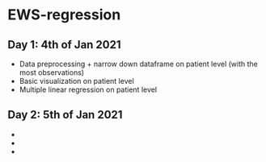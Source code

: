 # EWS-regression

## Day 1: 4th of Jan 2021

- Data preprocessing + narrow down dataframe on patient level (with the most observations)
- Basic visualization on patient level 
- Multiple linear regression on patient level

## Day 2: 5th of Jan 2021

-
-
-
